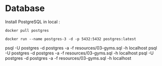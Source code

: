# Database

Install PostgreSQL in local :

```
docker pull postgres

docker run --name postgres-3 -d -p 5432:5432 postgres:latest
```

psql -U postgres -d postgres -a -f resources/03-gyms.sql -h localhost
psql -U postgres -d postgres -a -f resources/03-gyms.sql -h localhost
psql -U postgres -d postgres -a -f resources/03-gyms.sql -h localhost